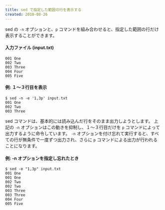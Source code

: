 ```yaml
---
title: sed で指定した範囲の行を表示する
created: 2010-08-26
---
```


sed の `-n` オプションと、`p` コマンドを組み合わせると、指定した範囲の行だけ表示することができます。

#### 入力ファイル (input.txt)

~~~
001 One
002 Two
003 Three
004 Four
005 Five
~~~

#### 例: １～３行目を表示

~~~
$ sed -n -e '1,3p' input.txt
001 One
002 Two
003 Three
~~~

sed コマンドは、基本的には読み込んだ行をそのまま出力しようとします。
上記の `-n` オプションはこの動きを抑制し、１～３行目だけを `p` コマンドによって出力するように命令しています。
`-n` オプションを付け忘れて実行すると、すべての行が無条件で一度ずつ出力され、さらに `p` コマンドによる出力が行われることになります。

#### 例: -n オプションを指定し忘れたとき

~~~
$ sed -e "1,3p" input.txt
001 One
001 One
002 Two
002 Two
003 Three
003 Three
004 Four
005 Five
~~~

